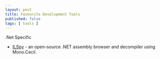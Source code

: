 ```yaml
---
layout: post
title: Favourite Development Tools
published: false
tags: [ tools ]
---
```



.Net Specific 
* [ILSpy](http://www.ilspy.net/) - an open-source .NET assembly browser and decompiler using Mono.Cecil. 


